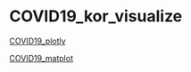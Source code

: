 # COVID19_kor_visualize

[COVID19_plotly](https://colab.research.google.com/drive/15nIpSqoY5Zc_4V8VJzt1fzW5TS0KeAJm)


[COVID19_matplot](https://drive.google.com/open?id=1FjuzbdqCW-1PZKXWchwa7VxZKY8n5KBg)

